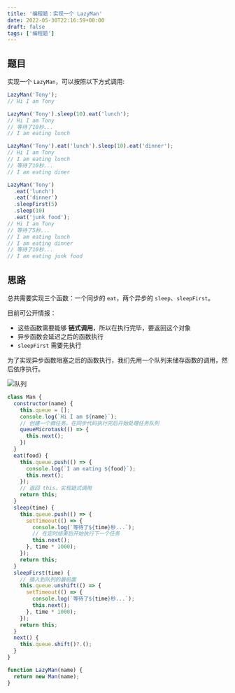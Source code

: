 ```yaml
---
title: '编程题：实现一个 LazyMan'
date: 2022-05-30T22:16:59+08:00
draft: false
tags: ['编程题']
---
```


## 题目

实现一个 `LazyMan`，可以按照以下方式调用:

```js
LazyMan('Tony');
// Hi I am Tony

LazyMan('Tony').sleep(10).eat('lunch');
// Hi I am Tony
// 等待了10秒...
// I am eating lunch

LazyMan('Tony').eat('lunch').sleep(10).eat('dinner');
// Hi I am Tony
// I am eating lunch
// 等待了10秒...
// I am eating diner

LazyMan('Tony')
  .eat('lunch')
  .eat('dinner')
  .sleepFirst(5)
  .sleep(10)
  .eat('junk food');
// Hi I am Tony
// 等待了5秒...
// I am eating lunch
// I am eating dinner
// 等待了10秒...
// I am eating junk food
```

## 思路

总共需要实现三个函数：一个同步的 `eat`，两个异步的 `sleep`、`sleepFirst`。

目前可公开情报：

- 这些函数需要能够 **链式调用**，所以在执行完毕，要返回这个对象
- 异步函数会延迟之后的函数执行
- `sleepFirst` 需要先执行

为了实现异步函数阻塞之后的函数执行，我们先用一个队列来储存函数的调用，然后依序执行。

![队列](https://findmio.oss-cn-hangzhou.aliyuncs.com/blog/dc130be655510a7afa70235cf7d505bf.png)

```javascript
class Man {
  constructor(name) {
    this.queue = [];
    console.log(`Hi I am ${name}`);
    // 创建一个微任务，在同步代码执行完后开始处理任务队列
    queueMicrotask(() => {
      this.next();
    })
  }
  eat(food) {
    this.queue.push(() => {
      console.log(`I am eating ${food}`);
      this.next();
    });
    // 返回 this，实现链式调用
    return this;
  }
  sleep(time) {
    this.queue.push(() => {
      setTimeout(() => {
        console.log(`等待了${time}秒...`);
        // 在定时结束后开始执行下一个任务
        this.next();
      }, time * 1000);
    });
    return this;
  }
  sleepFirst(time) {
    // 插入到队列的最前面
    this.queue.unshift(() => {
      setTimeout(() => {
        console.log(`等待了${time}秒...`);
        this.next();
      }, time * 1000);
    });
    return this;
  }
  next() {
    this.queue.shift()?.();
  }
}

function LazyMan(name) {
  return new Man(name);
}
```